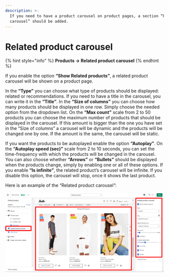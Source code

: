 ```yaml
---
description: >-
  If you need to have a product carousel on product pages, a section “Product
  carousel” should be added.
---
```


# Related product carousel

{% hint style="info" %}
**Products -> Related product carousel**
{% endhint %}

&#x20; If you enable the option **“Show Related products”**, a related product carousel will be shown on a product page.

&#x20;In the **“Type”** you can choose what type of products should be displayed: related or recommendations. If you need to have a title in the carousel, you can write it in the **“Title”**. In the **“Size of columns”** you can choose how many products should be displayed in one row. Simply choose the needed option from the dropdown list. On the **“Max count”** scale from 2 to 50 products you can choose the maximum number of products that should be displayed in the carousel. If this amount is bigger than the one you have set in the “Size of columns” a carousel will be dynamic and the products will be changed one by one. If the amount is the same, the carousel will be static.

&#x20;If you want the products to be autoplayed enable the option **“Autoplay”**. On the **“Autoplay speed (sec)”** scale from 2 to 10 seconds, you can set the time-frequency with which the products will be changed in the carousel. You can also choose whether **“Arrows”** or **“Bullets”** should be displayed when the products change, simply by enabling one or all of these options. If you enable **“Is infinite”**, the related product’s carousel will be infinite. If you disable this option, the carousel will stop, once it shows the last product.

&#x20;Here is an example of the “Related product carousel”:&#x20;

![](<../.gitbook/assets/related products section.png>)
